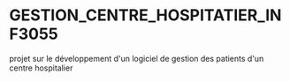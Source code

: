 # GESTION_CENTRE_HOSPITATIER_INF3055
projet sur le développement d'un logiciel de gestion des patients d'un centre hospitalier
